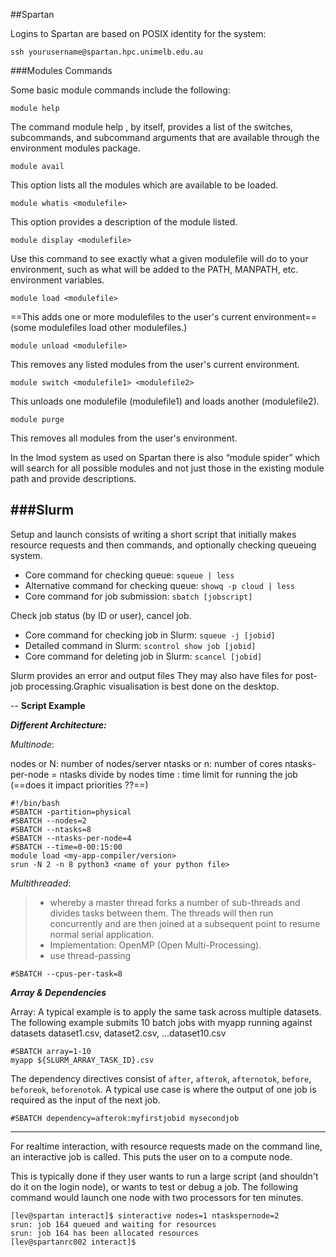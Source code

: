 ##Spartan

Logins to Spartan are based on POSIX identity for the system:

```ssh yourusername@spartan.hpc.unimelb.edu.au
```
###Modules Commands

Some basic module commands include the following:

```module help
```The command module help , by itself, provides a list of the switches, subcommands, and subcommand arguments that are available through the environment modules package.

```module avail
```This option lists all the modules which are available to be loaded.

```module whatis <modulefile>
```This option provides a description of the module listed.

```module display <modulefile>
```Use this command to see exactly what a given modulefile will do to your environment, such as what will be added to the PATH, MANPATH, etc. environment variables.

```
module load <modulefile>
```==This adds one or more modulefiles to the user's current environment== (some modulefiles load other modulefiles.)

```module unload <modulefile>
```This removes any listed modules from the user's current environment.

```module switch <modulefile1> <modulefile2>
```This unloads one modulefile (modulefile1) and loads another (modulefile2).

```module purge
```This removes all modules from the user's environment.
In the lmod system as used on Spartan there is also “module spider” which will search for all possible modules and not just those in the existing module path and provide descriptions.

###Slurm
--

Setup and launch consists of writing a short script that initially makes resource requests and then commands, and optionally checking queueing system.* Core command for checking queue: `squeue | less`* Alternative command for checking queue: `showq -p cloud | less`* Core command for job submission: `sbatch [jobscript]`
Check job status (by ID or user), cancel job.
* Core command for checking job in Slurm: `squeue -j [jobid]`* Detailed command in Slurm: `scontrol show job [jobid]`* Core command for deleting job in Slurm: `scancel [jobid]`
Slurm provides an error and output files They may also have files for post-job processing.Graphic visualisation is best done on the desktop.

--
**Script Example**

***Different Architecture:***

_Multinode_:

nodes or N: number of nodes/server
ntasks or n: number of cores
ntasks-per-node = ntasks divide by nodes
time : time limit for running the job (==does it impact priorities ??==)

```
#!/bin/bash#SBATCH -partition=physical#SBATCH --nodes=2
#SBATCH --ntasks=8#SBATCH --ntasks-per-node=4
#SBATCH --time=0-00:15:00module load <my-app-compiler/version>srun -N 2 -n 8 python3 <name of your python file>
```

_Multithreaded_:

> * whereby a master thread forks a number of sub-threads and divides tasks between them. The threads will then run concurrently and are then joined at a subsequent point to resume normal serial application.
> * Implementation: OpenMP (Open Multi-Processing).
> * use thread-passing

```
#SBATCH --cpus-per-task=8
```

***Array & Dependencies***

Array: A typical example is to apply the same task across multiple datasets. The following example submits 10 batch jobs with myapp running against datasets dataset1.csv, dataset2.csv, ...dataset10.csv

```#SBATCH array=1-10myapp ${SLURM_ARRAY_TASK_ID}.csv
```
The dependency directives consist of `after`, `afterok`,`afternotok`, `before`, `beforeok`, `beforenotok`. A typical use case is where the output of one job is required as the input of the next job.

```#SBATCH dependency=afterok:myfirstjobid mysecondjob
```
******

For realtime interaction, with resource requests made on the command line, an interactive job is called. This puts the user on to a compute node.
This is typically done if they user wants to run a large script (and shouldn't do it on the login node), or wants to test or debug a job. The following command would launch one node with two processors for ten minutes.

```[lev@spartan interact]$ sinteractive nodes=1 ntaskspernode=2srun: job 164 queued and waiting for resourcessrun: job 164 has been allocated resources[lev@spartanrc002 interact]$
```

